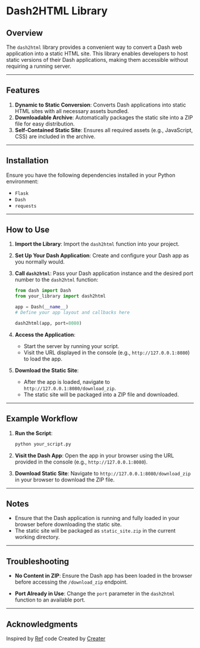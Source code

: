 # Dash2HTML Library

## Overview

The `dash2html` library provides a convenient way to convert a Dash web application into a static HTML site. This library enables developers to host static versions of their Dash applications, making them accessible without requiring a running server.

---

## Features

1. **Dynamic to Static Conversion**: Converts Dash applications into static HTML sites with all necessary assets bundled.
2. **Downloadable Archive**: Automatically packages the static site into a ZIP file for easy distribution.
3. **Self-Contained Static Site**: Ensures all required assets (e.g., JavaScript, CSS) are included in the archive.

---

## Installation

Ensure you have the following dependencies installed in your Python environment:

- `Flask`
- `Dash`
- `requests`
---

## How to Use

1. **Import the Library**:
   Import the `dash2html` function into your project.

2. **Set Up Your Dash Application**:
   Create and configure your Dash app as you normally would.

3. **Call `dash2html`**:
   Pass your Dash application instance and the desired port number to the `dash2html` function:
   ```python
   from dash import Dash
   from your_library import dash2html

   app = Dash(__name__)
   # Define your app layout and callbacks here
   
   dash2html(app, port=8080)
   ```

4. **Access the Application**:
   - Start the server by running your script.
   - Visit the URL displayed in the console (e.g., `http://127.0.0.1:8080`) to load the app.

5. **Download the Static Site**:
   - After the app is loaded, navigate to `http://127.0.0.1:8080/download_zip`.
   - The static site will be packaged into a ZIP file and downloaded.

---

## Example Workflow

1. **Run the Script**:
   ```bash
   python your_script.py
   ```

2. **Visit the Dash App**:
   Open the app in your browser using the URL provided in the console (e.g., `http://127.0.0.1:8080`).

3. **Download Static Site**:
   Navigate to `http://127.0.0.1:8080/download_zip` in your browser to download the ZIP file.

---

## Notes

- Ensure that the Dash application is running and fully loaded in your browser before downloading the static site.
- The static site will be packaged as `static_site.zip` in the current working directory.

---

## Troubleshooting

- **No Content in ZIP**:
  Ensure the Dash app has been loaded in the browser before accessing the `/download_zip` endpoint.
  
- **Port Already in Use**:
  Change the `port` parameter in the `dash2html` function to an available port.

---

## Acknowledgments
Inspired by [Ref](https://gist.github.com/exzhawk/33e5dcfc8859e3b6ff4e5269b1ba0ba4) code
Created by [Creater](https://github.com/dummyjenil/)